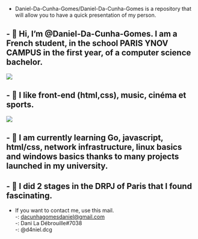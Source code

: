 
- Daniel-Da-Cunha-Gomes/Daniel-Da-Cunha-Gomes is a repository that will allow you to have a quick presentation of my person.

<body>
    <nav>
        <div class="presentation">
          <h1>- 👋 Hi, I’m @Daniel-Da-Cunha-Gomes. I am a French student, in the school PARIS YNOV CAMPUS in the first year, of a computer science bachelor.</h1>
          <img src="https://cdn.discordapp.com/attachments/822548413529849856/963537901914824764/unknown.png">
        </div>
        <div class="like">
          <h1>- 👀 I like front-end (html,css), music, cinéma et sports.</h1>
          <img src= "https://cdn.discordapp.com/attachments/822548413529849856/963542769916334180/unknown.png">
        </div>
        <div class="cour">
          <h1>- 🌱 I am currently learning Go, javascript, html/css, network infrastructure, linux basics and windows basics thanks to many projects launched in my university. </h1>
        </div>
        <div class="stages">
          <h1>- 💞️ I did 2 stages in the DRPJ of Paris that I found fascinating.</h1>
        </div>
    </nav>
</body>


- If you want to contact me, use this mail.
  <br>
-<a href="https://mail.google.com/mail/u/0/#inbox?compose=CllgCJTJpFJgXknsKFCCqMltglRKscxTdlkFcJDZJFdDwnJsqLxKlrhqZRKTqNHcJDqFfsdzxBV"><img src="https://img.shields.io/github/stars/Daniel-Da-Cunha-Gomes?label=gmail&logo=gmail&style=social" alt=""></a><label>: dacunhagomesdaniel@gmail.com</label>
            <br>
-<a href="https://discord.com/"><img src="https://img.shields.io/github/stars/Daniel-Da-Cunha-Gomes?label=discord&logo=discord&style=social" alt=""></a><label>: Dani La Débrouille#7038</label>
            <br>
-<a href="https://www.instagram.com/d4niel.dcg/"><img src="https://img.shields.io/github/stars/Daniel-Da-Cunha-Gomes?label=instagram&logo=instagram&style=social" alt=""></a><label>: @d4niel.dcg</label>
            
